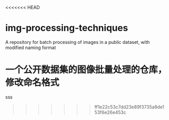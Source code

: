 <<<<<<< HEAD
# img-processing-techniques
A repository for batch processing of images in a public dataset, with modified naming format

一个公开数据集的图像批量处理的仓库，修改命名格式
=======
sss
>>>>>>> ff1e22c53c7dd23e89f3735a8de153f6e26e453c
